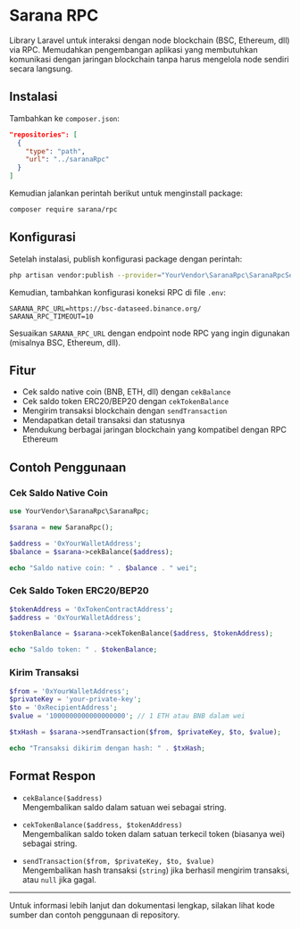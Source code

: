 # Sarana RPC

Library Laravel untuk interaksi dengan node blockchain (BSC, Ethereum, dll) via RPC. Memudahkan pengembangan aplikasi yang membutuhkan komunikasi dengan jaringan blockchain tanpa harus mengelola node sendiri secara langsung.

## Instalasi

Tambahkan ke `composer.json`:

```json
"repositories": [
  {
    "type": "path",
    "url": "../saranaRpc"
  }
]
```

Kemudian jalankan perintah berikut untuk menginstall package:

```bash
composer require sarana/rpc
```

## Konfigurasi

Setelah instalasi, publish konfigurasi package dengan perintah:

```bash
php artisan vendor:publish --provider="YourVendor\SaranaRpc\SaranaRpcServiceProvider" --tag="config"
```

Kemudian, tambahkan konfigurasi koneksi RPC di file `.env`:

```
SARANA_RPC_URL=https://bsc-dataseed.binance.org/
SARANA_RPC_TIMEOUT=10
```

Sesuaikan `SARANA_RPC_URL` dengan endpoint node RPC yang ingin digunakan (misalnya BSC, Ethereum, dll).

## Fitur

- Cek saldo native coin (BNB, ETH, dll) dengan `cekBalance`
- Cek saldo token ERC20/BEP20 dengan `cekTokenBalance`
- Mengirim transaksi blockchain dengan `sendTransaction`
- Mendapatkan detail transaksi dan statusnya
- Mendukung berbagai jaringan blockchain yang kompatibel dengan RPC Ethereum

## Contoh Penggunaan

### Cek Saldo Native Coin

```php
use YourVendor\SaranaRpc\SaranaRpc;

$sarana = new SaranaRpc();

$address = '0xYourWalletAddress';
$balance = $sarana->cekBalance($address);

echo "Saldo native coin: " . $balance . " wei";
```

### Cek Saldo Token ERC20/BEP20

```php
$tokenAddress = '0xTokenContractAddress';
$address = '0xYourWalletAddress';

$tokenBalance = $sarana->cekTokenBalance($address, $tokenAddress);

echo "Saldo token: " . $tokenBalance;
```

### Kirim Transaksi

```php
$from = '0xYourWalletAddress';
$privateKey = 'your-private-key';
$to = '0xRecipientAddress';
$value = '1000000000000000000'; // 1 ETH atau BNB dalam wei

$txHash = $sarana->sendTransaction($from, $privateKey, $to, $value);

echo "Transaksi dikirim dengan hash: " . $txHash;
```

## Format Respon

- `cekBalance($address)`  
  Mengembalikan saldo dalam satuan wei sebagai string.

- `cekTokenBalance($address, $tokenAddress)`  
  Mengembalikan saldo token dalam satuan terkecil token (biasanya wei) sebagai string.

- `sendTransaction($from, $privateKey, $to, $value)`  
  Mengembalikan hash transaksi (`string`) jika berhasil mengirim transaksi, atau `null` jika gagal.

---

Untuk informasi lebih lanjut dan dokumentasi lengkap, silakan lihat kode sumber dan contoh penggunaan di repository.